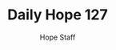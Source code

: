 ---
image: /assets/img/daily-hope-default-artwork.png
title: Daily Hope 127
number: 127
categories:
  - Daily Hope
author: Hope Staff
notes: Daily Hope 127
embed: >-
  <iframe style="border-radius:12px" src="https://open.spotify.com/embed/episode/7grNIti2mgH99Clkh3ro7B?utm_source=generator" width="100%" height="352" frameBorder="0" allowfullscreen="" allow="autoplay; clipboard-write; encrypted-media; fullscreen; picture-in-picture" loading="lazy"></iframe>
---